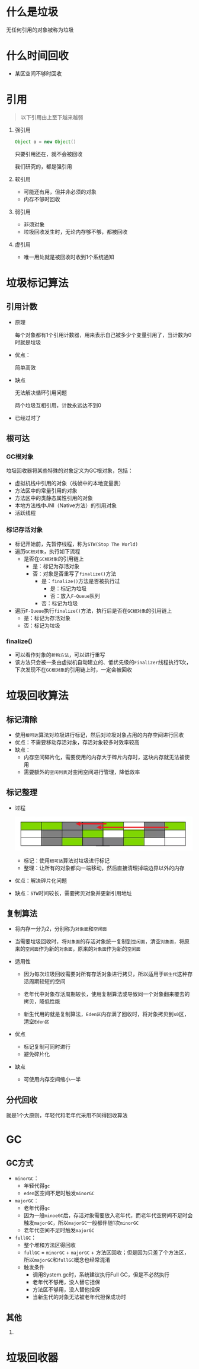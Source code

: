 # 什么是垃圾

无任何引用的对象被称为垃圾

# 什么时间回收

+ 某区空间不够时回收

# 引用

> 以下引用由上至下越来越弱

1. 强引用

   ```java
   Object o = new Object()
   ```

   只要引用还在，就不会被回收

   我们研究的，都是强引用

2. 软引用

   + 可能还有用，但并非必须的对象
   + 内存不够时回收

3. 弱引用

   + 非须对象
   + 垃圾回收发生时，无论内存够不够，都被回收

4. 虚引用

   + 唯一用处就是被回收时收到1个系统通知

# 垃圾标记算法

## 引用计数

+ 原理

  每个对象都有1个引用计数器，用来表示自己被多少个变量引用了，当计数为0时就是垃圾

+ 优点：

  简单高效

+ 缺点

  无法解决循环引用问题

  两个垃圾互相引用，计数永远达不到0

+ 已经过时了

## 根可达

### GC根对象

垃圾回收器将某些特殊的对象定义为GC根对象，包括：

+ 虚拟机栈中引用的对象（栈帧中的本地变量表）
+ 方法区中的常量引用的对象
+ 方法区中的类静态属性引用的对象
+ 本地方法栈中JNI（Native方法）的引用对象
+ 活跃线程

### 标记存活对象

+ 标记开始前，先暂停线程，称为`STW(Stop The World)`
+ 遍历`GC根对象`，执行如下流程
  + 是否在`GC根对象`的引用链上
    + 是：标记为存活对象
    + 否：对象是否重写了`finalize()`方法
      + 是：`finalize()`方法是否被执行过
        + 是：标记为垃圾
        + 否：放入`F-Queue`队列
      + 否：标记为垃圾
+ 遍历`F-Queue`执行`finalize()`方法，执行后是否在`GC根对象`的引用链上
  + 是：标记为存活对象
  + 否：标记为垃圾

### finalize()

+ 可以看作对象的`析构方法`，可以进行重写
+ 该方法只会被一条由虚拟机自动建立的、低优先级的`Finalizer`线程执行1次，下次发现不在`GC根对象`的引用链上时，一定会被回收

# 垃圾回收算法

## 标记清除

+ 使用`根可达`算法对垃圾进行标记，然后对垃圾对象占用的内存空间进行回收
+ 优点：不需要移动存活对象，存活对象较多时效率较高
+ 缺点：
  + 内存空间碎片化，需要使用的内存大于碎片内存时，这块内存就无法被使用
  + 需要额外的`空闲列表`对空闲空间进行管理，降低效率

## 标记整理

+ 过程

  ![image-20201027224159761](assets/image-20201027224159761.png) 

  + 标记：使用`根可达`算法对垃圾进行标记
  + 整理：让所有的对象都向一端移动，然后直接清理掉端边界以外的内存

+ 优点：解决碎片化问题

+ 缺点：`STW`时间较长，需要拷贝对象并更新引用地址

## 复制算法

+ 将内存一分为2，分别称为`对象面`和`空闲面`

+ 当需要垃圾回收时，将`对象面`的存活对象统一复制到`空闲面`，清空`对象面`，将原来的`空闲面`作为新的`对象面`，原来的`对象面`作为新的`空闲面`

+ 适用性

  + 因为每次垃圾回收需要对所有存活对象进行拷贝，所以适用于`新生代`这种存活周期较短的空间

  + 老年代中对象存活周期较长，使用复制算法或导致同一个对象翻来覆去的拷贝，降低性能
  + 新生代用的就是复制算法，`Eden区`内存满了回收时，将对象拷贝到`s0`区，清空`Eden区`

+ 优点

  + 标记复制可同时进行
  + 避免碎片化

+ 缺点

  + 可使用内存空间缩小一半

## 分代回收

就是1个大原则，年轻代和老年代采用不同得回收算法



# GC

## GC方式

+ `minorGC`：
  + 年轻代得`gc`
  + `eden`区空间不足时触发`minorGC`
+ `majorGC`：
  + 老年代得`gc`
  + 因为一般`minoeGC`后，存活对象需要放入老年代，而老年代空房间不足时会触发`majorGC`，所以`majorGC`一般都伴随1次`minorGC`
  + 老年代空间不足时触发`majorGC`
+ `fullGC`：
  + 整个堆和方法区得回收
  + `fullGC` = `minorGC` + `majorGC` + 方法区回收；但是因为只差了个方法区，所以`majorGC`和`fullGC`概念也经常混淆
  + 触发条件
    + 调用System.gc时，系统建议执行Full GC，但是不必然执行
    + 老年代不够用，没人替它担保
    + 方法区不够用，没人替他担保
    + 当新生代的对象无法被老年代担保成功时

## 其他

1. 

# 垃圾回收器

